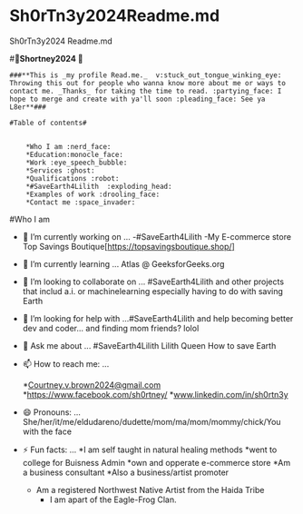 # Sh0rTn3y2024Readme.md
Sh0rTn3y2024 Readme.md

#**:star_struck:Shortney2024 :star_struck:**

```
###**This is _my profile Read.me._  v:stuck_out_tongue_winking_eye: Throwing this out for people who wanna know more about me or ways to contact me. _Thanks_ for taking the time to read. :partying_face: I hope to merge and create with ya'll soon :pleading_face: See ya L8er**###
```

```
#Table of contents#


    *Who I am :nerd_face:
    *Education:monocle_face:
    *Work :eye_speech_bubble:
    *Services :ghost:
    *Qualifications :robot:
    *#SaveEarth4Lilith 	:exploding_head:
    *Examples of work :drooling_face:
    *Contact me :space_invader:
```



#Who I am

- 🔭 I’m currently working on ...
-#SaveEarth4Lilith
-My E-commerce store Top Savings Boutique[https://topsavingsboutique.shop/]
- 🌱 I’m currently learning ... Atlas @ GeeksforGeeks.org
- 👯 I’m looking to collaborate on ... #SaveEarth4Lilith and other projects that includ a.i. or machinelearning especially having to do with saving Earth
- 🤔 I’m looking for help with ...#SaveEarth4Lilith and help becoming better dev and coder... and finding mom friends? lolol
- 💬 Ask me about ... #SaveEarth4Lilith
Lilith
Queen
How to save Earth

- 📫 How to reach me: ...

   *Courtney.v.brown2024@gmail.com
   *https://www.facebook.com/sh0rtney/
   *www.linkedin.com/in/sh0rtn3y

- 😄 Pronouns: ...             
She/her/it/me/eldudareno/dudette/mom/ma/mom/mommy/chick/You with the face
- ⚡ Fun facts: ... 
*I am self taught in natural healing methods
    *went to college for Buisness Admin
    *own and opperate e-commerce store
    *Am a business consultant
    *Also a business/artist promoter
    * Am a registered Northwest Native Artist from the Haida Tribe
        - I am apart of the Eagle-Frog Clan.


